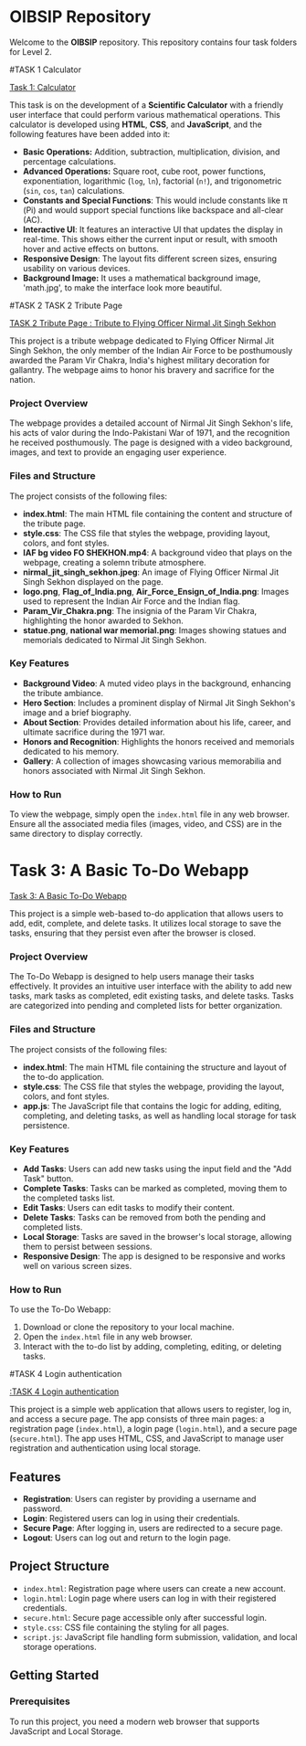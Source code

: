 # OIBSIP Repository

Welcome to the **OIBSIP** repository. This repository contains four task folders for Level 2.



#TASK 1 Calculator 




<a href="https://github.com/Ankit-Singh1234/OIBSIP/tree/main/TASK%201%20Calculator"> Task 1:  Calculator </a>

This task is on the development of a **Scientific Calculator** with a friendly user interface that could perform various mathematical operations. This calculator is developed using **HTML**, **CSS**, and **JavaScript**, and the following features have been added into it:

- **Basic Operations:** Addition, subtraction, multiplication, division, and percentage calculations.
- **Advanced Operations:** Square root, cube root, power functions, exponentiation, logarithmic (`log`, `ln`), factorial (`n!`), and trigonometric (`sin`, `cos`, `tan`) calculations.
- **Constants and Special Functions**: This would include constants like π (Pi) and would support special functions like backspace and all-clear (AC).
- **Interactive UI**: It features an interactive UI that updates the display in real-time. This shows either the current input or result, with smooth hover and active effects on buttons.
- **Responsive Design**: The layout fits different screen sizes, ensuring usability on various devices.
- **Background Image:** It uses a mathematical background image, 'math.jpg', to make the interface look more beautiful.



#TASK 2 TASK 2 Tribute Page




<a href="https://github.com/Ankit-Singh1234/OIBSIP/tree/main/TASK%202%20Tribute%20Page">TASK 2 Tribute Page : Tribute to Flying Officer Nirmal Jit Singh Sekhon</a>

This project is a tribute webpage dedicated to Flying Officer Nirmal Jit Singh Sekhon, the only member of the Indian Air Force to be posthumously awarded the Param Vir Chakra, India's highest military decoration for gallantry. The webpage aims to honor his bravery and sacrifice for the nation.

### Project Overview

The webpage provides a detailed account of Nirmal Jit Singh Sekhon's life, his acts of valor during the Indo-Pakistani War of 1971, and the recognition he received posthumously. The page is designed with a video background, images, and text to provide an engaging user experience.

### Files and Structure

The project consists of the following files:

- **index.html**: The main HTML file containing the content and structure of the tribute page.
- **style.css**: The CSS file that styles the webpage, providing layout, colors, and font styles.
- **IAF bg video FO SHEKHON.mp4**: A background video that plays on the webpage, creating a solemn tribute atmosphere.
- **nirmal_jit_singh_sekhon.jpeg**: An image of Flying Officer Nirmal Jit Singh Sekhon displayed on the page.
- **logo.png**, **Flag_of_India.png**, **Air_Force_Ensign_of_India.png**: Images used to represent the Indian Air Force and the Indian flag.
- **Param_Vir_Chakra.png**: The insignia of the Param Vir Chakra, highlighting the honor awarded to Sekhon.
- **statue.png**, **national war memorial.png**: Images showing statues and memorials dedicated to Nirmal Jit Singh Sekhon.

### Key Features

- **Background Video**: A muted video plays in the background, enhancing the tribute ambiance.
- **Hero Section**: Includes a prominent display of Nirmal Jit Singh Sekhon's image and a brief biography.
- **About Section**: Provides detailed information about his life, career, and ultimate sacrifice during the 1971 war.
- **Honors and Recognition**: Highlights the honors received and memorials dedicated to his memory.
- **Gallery**: A collection of images showcasing various memorabilia and honors associated with Nirmal Jit Singh Sekhon.

### How to Run

To view the webpage, simply open the `index.html` file in any web browser. Ensure all the associated media files (images, video, and CSS) are in the same directory to display correctly.


# Task 3: A Basic To-Do Webapp


<a href="https://github.com/Ankit-Singh1234/OIBSIP/tree/main/TASK%203%20A%20Basic%20To-Do%20Webapp">Task 3: A Basic To-Do Webapp  </a>





This project is a simple web-based to-do application that allows users to add, edit, complete, and delete tasks. It utilizes local storage to save the tasks, ensuring that they persist even after the browser is closed.

### Project Overview

The To-Do Webapp is designed to help users manage their tasks effectively. It provides an intuitive user interface with the ability to add new tasks, mark tasks as completed, edit existing tasks, and delete tasks. Tasks are categorized into pending and completed lists for better organization.

### Files and Structure

The project consists of the following files:

- **index.html**: The main HTML file containing the structure and layout of the to-do application.
- **style.css**: The CSS file that styles the webpage, providing the layout, colors, and font styles.
- **app.js**: The JavaScript file that contains the logic for adding, editing, completing, and deleting tasks, as well as handling local storage for task persistence.

### Key Features

- **Add Tasks**: Users can add new tasks using the input field and the "Add Task" button.
- **Complete Tasks**: Tasks can be marked as completed, moving them to the completed tasks list.
- **Edit Tasks**: Users can edit tasks to modify their content.
- **Delete Tasks**: Tasks can be removed from both the pending and completed lists.
- **Local Storage**: Tasks are saved in the browser's local storage, allowing them to persist between sessions.
- **Responsive Design**: The app is designed to be responsive and works well on various screen sizes.

### How to Run

To use the To-Do Webapp:

1. Download or clone the repository to your local machine.
2. Open the `index.html` file in any web browser.
3. Interact with the to-do list by adding, completing, editing, or deleting tasks.



#TASK 4 Login authentication 



<a href="https://github.com/Ankit-Singh1234/OIBSIP/tree/main/TASK%204%20Login%20authentication">:TASK 4 Login authentication </a>



This project is a simple web application that allows users to register, log in, and access a secure page. The app consists of three main pages: a registration page (`index.html`), a login page (`login.html`), and a secure page (`secure.html`). The app uses HTML, CSS, and JavaScript to manage user registration and authentication using local storage.

## Features

- **Registration**: Users can register by providing a username and password.
- **Login**: Registered users can log in using their credentials.
- **Secure Page**: After logging in, users are redirected to a secure page.
- **Logout**: Users can log out and return to the login page.

## Project Structure

- `index.html`: Registration page where users can create a new account.
- `login.html`: Login page where users can log in with their registered credentials.
- `secure.html`: Secure page accessible only after successful login.
- `style.css`: CSS file containing the styling for all pages.
- `script.js`: JavaScript file handling form submission, validation, and local storage operations.

## Getting Started

### Prerequisites

To run this project, you need a modern web browser that supports JavaScript and Local Storage.





